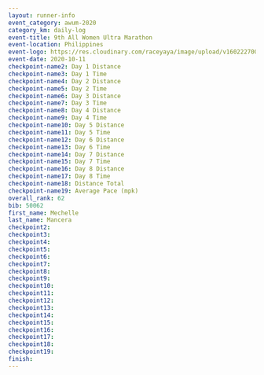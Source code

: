 ```yaml
--- 
layout: runner-info 
event_category: awum-2020 
category_km: daily-log 
event-title: 9th All Women Ultra Marathon  
event-location: Philippines 
event-logo: https://res.cloudinary.com/raceyaya/image/upload/v1602227002/10CB9A1D-4FF2-4FEC-BCB9-63DD1E148A9D_hlcl3g.jpg 
event-date: 2020-10-11 
checkpoint-name2: Day 1 Distance 
checkpoint-name3: Day 1 Time 
checkpoint-name4: Day 2 Distance  
checkpoint-name5: Day 2 Time 
checkpoint-name6: Day 3 Distance 
checkpoint-name7: Day 3 Time 
checkpoint-name8: Day 4 Distance 
checkpoint-name9: Day 4 Time 
checkpoint-name10: Day 5 Distance 
checkpoint-name11: Day 5 Time 
checkpoint-name12: Day 6 Distance 
checkpoint-name13: Day 6 Time 
checkpoint-name14: Day 7 Distance 
checkpoint-name15: Day 7 Time 
checkpoint-name16: Day 8 Distance 
checkpoint-name17: Day 8 Time 
checkpoint-name18: Distance Total 
checkpoint-name19: Average Pace (mpk) 
overall_rank: 62
bib: 50062
first_name: Mechelle
last_name: Mancera
checkpoint2: 
checkpoint3: 
checkpoint4: 
checkpoint5: 
checkpoint6: 
checkpoint7: 
checkpoint8: 
checkpoint9: 
checkpoint10: 
checkpoint11: 
checkpoint12: 
checkpoint13: 
checkpoint14: 
checkpoint15: 
checkpoint16: 
checkpoint17: 
checkpoint18: 
checkpoint19: 
finish: 
--- 
```


